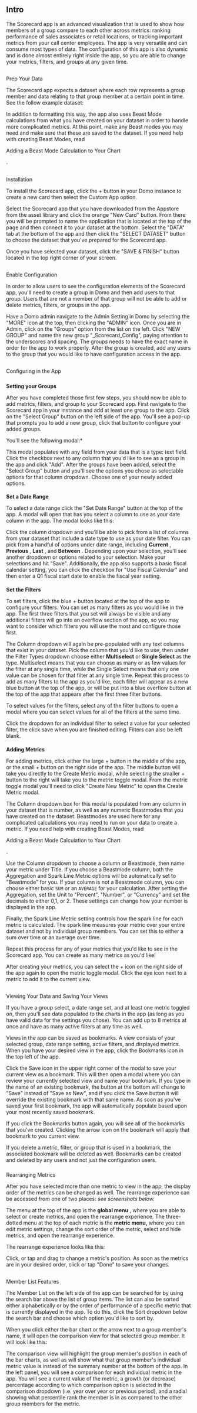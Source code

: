 

Intro
-------

The Scorecard app is an advanced visualization that is used to show how members of a group compare to each other across metrics: ranking performance of sales associates or retail locations, or tracking important metrics from your call center employees. The app is very versatile and can consume most types of data. The configuration of this app is also dynamic and is done almost entirely right inside the app, so you are able to change your metrics, filters, and groups at any given time.

##
 Prep Your Data

The Scorecard app expects a dataset where each row represents a group member and data relating to that group member at a certain point in time. See the follow example dataset:

In addition to formatting this way, the app also uses Beast Mode calculations from what you have created on your dataset in order to handle more complicated metrics. At this point, make any Beast modes you may need and make sure that these are saved to the dataset. If you need help with creating Beast Modes, read

Adding a Beast Mode Calculation to Your Chart

.

##
 Installation

To install the Scorecard app, click the + button in your Domo instance to create a new card then select the Custom App option.


 Select the Scorecard app that you have downloaded from the Appstore from the asset library and click the orange "New Card" button. From there you will be prompted to name the application that is located at the top of the page and then connect it to your dataset at the bottom. Select the "DATA" tab at the bottom of the app and then click the "SELECT DATASET" button to choose the dataset that you've prepared for the Scorecard app.


 Once you have selected your dataset, click the "SAVE & FINISH" button located in the top right corner of your screen.

##
 Enable Configuration

In order to allow users to see the configuration elements of the Scorecard app, you'll need to create a group in Domo and then add users to that group. Users that are not a member of that group will not be able to add or delete metrics, filters, or groups in the app.


 Have a Domo admin navigate to the Admin Setting in Domo by selecting the "MORE" icon at the top, then clicking the "ADMIN" icon. Once you are in Admin, click on the "Groups" option from the list on the left. Click "NEW GROUP" and name the new group "\_Scorecard\_Config", paying attention to the underscores and spacing. The groups needs to have the exact name in order for the app to work properly. After the group is created, add any users to the group that you would like to have configuration access in the app.

##
 Configuring in the App


#####
**Setting your Groups**

After you have completed those first few steps, you should now be able to add metrics, filters, and group to your Scorecard app. First navigate to the Scorecard app in your instance and add at least one group to the app. Click on the "Select Group" button on the left side of the app. You'll see a pop-up that prompts you to add a new group, click that button to configure your added groups.

You'll see the following modal:*


 This modal populates with any field from your data that is a type: text field. Click the checkbox next to any column that you'd like to see as a group in the app and click "Add". After the groups have been added, select the "Select Group" button and you'll see the options you chose as selectable options for that column dropdown. Choose one of your newly added options.

####
**Set a Date Range**

To select a date range click the "Set Date Range" button at the top of the app. A modal will open that has you select a column to use as your date column in the app. The modal looks like this:


 Click the column dropdown and you'll be able to pick from a list of columns from your dataset that include a date type to use as your date filter. You can pick from a handful of options under date range, including
 **Current**
 ,
 **Previous**
 ,
 **Last**
 , and
 **Between**
 . Depending upon your selection, you'll see another dropdown or options related to your selection. Make your selections and hit "Save". Additionally, the app also supports a basic fiscal calendar setting, you can click the checkbox for "Use Fiscal Calendar" and then enter a Q1 fiscal start date to enable the fiscal year setting.

####
**Set the Filters**

To set filters, click the blue + button located at the top of the app to configure your filters. You can set as many filters as you would like in the app. The first three filters that you set will always be visible and any additional filters will go into an overflow section of the app, so you may want to consider which filters you will use the most and configure those first.


 The Column dropdown will again be pre-populated with any text columns that exist in your dataset. Pick the column that you'd like to use, then under the Filter Types dropdown choose either
 **Multiselect**
 or
 **Single Select**
 as the type. Multiselect means that you can choose as many or as few values for the filter at any single time, while the Single Select means that only one value can be chosen for that filter at any single time. Repeat this process to add as many filters to the app as you'd like, each filter will appear as a new blue button at the top of the app, or will be put into a blue overflow button at the top of the app that appears after the first three filter buttons.


 To select values for the filters, select any of the filter buttons to open a modal where you can select values for all of the filters at the same time.


 Click the dropdown for an individual filter to select a value for your selected filter, the click save when you are finished editing. Filters can also be left blank.

####
**Adding Metrics**

For adding metrics, click either the large + button in the middle of the app, or the small + button on the right side of the app. The middle button will take you directly to the Create Metric modal, while selecting the smaller + button to the right will take you to the metric toggle modal. From the metric toggle modal you'll need to click "Create New Metric" to open the Create Metric modal.


 The Column dropdown box for this modal is populated from any column in your dataset that is number, as well as any numeric Beastmodes that you have created on the dataset. Beastmodes are used here for any complicated calculations you may need to run on your data to create a metric. If you need help with creating Beast Modes, read

Adding a Beast Mode Calculation to Your Chart

.


 Use the Column dropdown to choose a column or Beastmode, then name your metric under Title. If you choose a Beastmode column, both the Aggregation and Spark Line Metric options will be automatically set to "Beastmode" for you. If your column is not a Beastmode column, you can choose either basic
 `SUM`
 or an
 `AVERAGE`
 for your calculation. After setting the Aggregation, set the Unit to "Percent", "Number", or "Currency" and set the decimals to either 0,1, or 2. These settings can change how your number is displayed in the app.


 Finally, the Spark Line Metric setting controls how the spark line for each metric is calculated. The spark line measures your metric over your entire dataset and not by individual group members. You can set this to either a sum over time or an average over time.


 Repeat this process for any of your metrics that you'd like to see in the Scorecard app. You can create as many metrics as you'd like!


 After creating your metrics, you can select the + icon on the right side of the app again to open the metric toggle modal. Click the eye icon next to a metric to add it to the current view.

##
 Viewing Your Data and Saving Your Views

If you have a group select, a date range set, and at least one metric toggled on, then you'll see data populated to the charts in the app (as long as you have valid data for the settings you chose). You can add up to 8 metrics at once and have as many active filters at any time as well.


 Views in the app can be saved as bookmarks. A view consists of your selected group, date range setting, active filters, and displayed metrics. When you have your desired view in the app, click the Bookmarks icon in the top left of the app.


 Click the Save icon in the upper right corner of the modal to save your current view as a bookmark. This will then open a modal where you can review your currently selected view and name your bookmark. If you type in the name of an existing bookmark, the button at the bottom will change to "Save" instead of "Save as New", and if you click the Save button it will override the existing bookmark with that same name. As soon as you've saved your first bookmark, the app will automatically populate based upon your most recently saved bookmark.


 If you click the Bookmarks button again, you will see all of the bookmarks that you've created. Clicking the arrow icon on the bookmark will apply that bookmark to you current view.


 If you delete a metric, filter, or group that is used in a bookmark, the associated bookmark will be deleted as well. Bookmarks can be created and deleted by any users and not just the configuration users.


###
 Rearranging Metrics

After you have selected more than one metric to view in the app, the display order of the metrics can be changed as well. The rearrange experience can be accessed from one of two places:
 *see screenshots below.*


 The menu at the top of the app is the
 **global menu**
 , where you are able to select or create metrics, and open the rearrange experience. The three-dotted menu at the top of each metric is the
 **metric menu,**
 where you can edit metric settings, change the sort order of the metric, select and hide metrics, and open the rearrange experience.


 The rearrange experience looks like this:

Click, or tap and drag to change a metric's position. As soon as the metrics are in your desired order, click or tap "Done" to save your changes.

##
 Member List Features

The Member List on the left side of the app can be searched for by using the search bar above the list of group items. The list can also be sorted either alphabetically or by the order of performance of a specific metric that is currently displayed in the app. To do this, click the Sort dropdown below the search bar and choose which option you'd like to sort by.


 When you click either the bar chart or the arrow next to a group member's name, it will open the comparison view for that selected group member. It will look like this:


 The comparison view will highlight the group member's position in each of the bar charts, as well as will show what that group member's individual metric value is instead of the summary number at the bottom of the app. In the left panel, you will see a comparison for each individual metric in the app. You will see a current value of the metric, a growth (or decrease) percentage according to which comparison option is selected in the comparison dropdown (i.e. year over year or previous period), and a radial showing what percentile rank the member is in as compared to the other group members for the metric.

####


